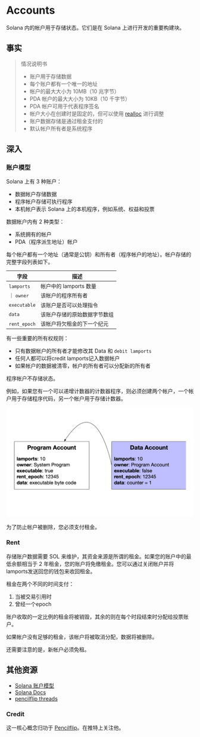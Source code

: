 # Accounts

Solana 内的帐户用于存储状态。它们是在 Solana 上进行开发的重要构建块。

## 事实

> 情况说明书
> - 账户用于存储数据
> - 每个账户都有一个唯一的地址
> - 帐户的最大大小为 10MB（10 兆字节）
> - PDA 帐户的最大大小为 10KB（10 千字节）
> - PDA 帐户可用于代表程序签名
> - 帐户大小在创建时是固定的，但可以使用 [realloc]() 进行调整
> - 账户数据存储是通过租金支付的
> - 默认帐户所有者是系统程序

## 深入

### 账户模型

Solana 上有 3 种账户：

- 数据帐户存储数据
- 程序帐户存储可执行程序
- 本机帐户表示 Solana 上的本机程序，例如系统、权益和投票

数据帐户内有 2 种类型：

- 系统拥有的帐户
- PDA（程序派生地址）帐户

每个帐户都有一个地址（通常是公钥）和所有者（程序帐户的地址）。帐户存储的完整字段列表如下。

| 字段  | 描述 |
| ------------- | ------------- |
| `lamports`  | 帐户中的 lamports 数量  |
｜ `owner`  | 该帐户的程序所有者 |
| `executable` | 该账户是否可以处理指令 |
| `data` | 该账户存储的原始数据字节数组 |
| `rent_epoch` | 该帐户将欠租金的下一个纪元 |


有一些重要的所有权规则：

- 只有数据帐户的所有者才能修改其 Data 和 `debit lamports`
- 任何人都可以将credit lamports记入数据帐户
- 如果帐户的数据被清零，帐户的所有者可以分配新的所有者

程序帐户不存储状态。

例如，如果您有一个可以递增计数器的计数器程序，则必须创建两个帐户，一个帐户用于存储程序代码，另一个帐户用于存储计数器。

![](./img/account_example.jpeg)

为了防止帐户被删除，您必须支付租金。

### Rent

存储账户数据需要 SOL 来维护，其资金来源是所谓的租金。如果您的账户中的最低余额相当于 2 年租金，您的账户将免缴租金。您可以通过关闭帐户并将lamports发送回您的钱包来收回租金。

租金在两个不同的时间支付：

1. 当被交易引用时
2. 曾经一个epoch

账户收取的一定比例的租金将被销毁，其余的则在每个时段结束时分配给投票账户。

如果帐户没有足够的租金，该帐户将被取消分配，数据将被删除。

还需要注意的是，新帐户必须免租。


## 其他资源

- [Solana 账户模型](https://solana.wiki/zh-cn/docs/account-model/#account-storage)
- [Solana Docs](https://docs.solana.com/developing/programming-model/accounts)
- [pencilflip threads](https://twitter.com/pencilflip/status/1452402100470644739)

### Credit

这一核心概念归功于 [Pencilflip](https://twitter.com/intent/user?screen_name=pencilflip)。在推特上关注他。
